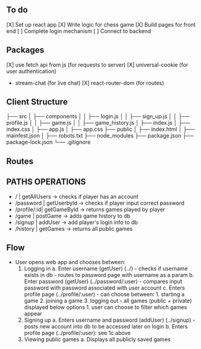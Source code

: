 ## To do

[X] Set up react app
[X] Write logic for chess game
[X] Build pages for front end
[ ] Complete login mechanism
[ ] Connect to backend

## Packages

[X] use fetch api from js (for requests to server)
[X] universal-cookie (for user authentication)
- stream-chat (for live chat)
[X] react-router-dom (for routes)

## Client Structure

├── src
│   ├── components 
│   │   ├── login.js
│   │   ├── sign_up.js
│   │   ├── profile.js
│   │   ├── game.js
│   │   ├── game_history.js
│   ├── index.js
│   ├── index.css
│   ├── app.js
│   ├── app.css
├── public
│   ├── index.html
│   ├── mainfest.json
│   ├── robots.txt
├── node_modules
├── package.json
├── package-lock.json 
└── .gitignore

## Routes

PATHS         OPERATIONS
------------------------
- /           | getAllUsers -> checks if player has an account
- /password   | getUserbyId -> checks if player input correct password
- /profile/:id| getGameById -> returns games played by player
- /game       | postGame -> adds game history to db
- /signup     | addUser -> add player's login info to db
- /history    | getGames -> returns all public games

## Flow

- User opens web app and chooses between:
    1. Logging in
        a. Enter username (getUser) (../)
            - checks if username exists in db
            - routes to password page with username as a param
        b. Enter password (getUser) (../password/:user)
            - compares input password with password associated with user account
        c. Enters profile page (../profile/:user)
            - can choose between:
                1. starting a game
                2. joining a game
                3. logging out
            - all games (public + private) displayed below options
                1. user can choose to filter which games appear 
    2. Signing up
        a. Enters username and password (addUser) (../signup)
            - posts new account into db to be accessed later on login
        b. Enters profile page (../profile/:user): see 1c above
    3. Viewing public games
        a. Displays all publicly saved games